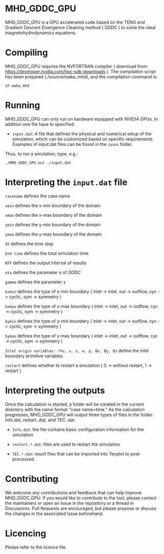 # MHD_GDDC_GPU
MHD_GDDC_GPU is a GPU accelerated code based on the TENO and Gradient Descent Divergence Cleaning method ( GDDC ) to solve the ideal magnetohydrodynamics equations.
# Compiling

MHD_GDDC_GPU requires the NVFORTRAN compiler ( download from: https://developer.nvidia.com/hpc-sdk-downloads ). The compilation script has been prepared (./source/make_mhd), and the compilation command is:

```
sh make_mhd
```

# Running

MHD_GDDC_GPU can only run on hardware equipped with NVIDIA GPUs. In addition one file have to specified:

* `input.dat`: A file that defines the physical and numerical setup of the simulation, which can be customized based on specific requirements. Examples of input.dat files can be found in the `cases` folder.

Thus, to run a simulation, type, e.g.:
```
./MHD_GDDC_GPU.out ./input.dat
```

# Interpreting the `input.dat` file

`casename` defines the case name

`xmin` defines the x-min boundary of the domain

`xmax` defines the x-max boundary of the domain

`ymin` defines the y-min boundary of the domain

`ymax` defines the y-max boundary of the domain

`dt` defines the time step

`End time` defines the total simulation time

`NTF` defines the output interval of results

`eta` defines the parameter $\eta$ of GDDC

`gamma` defines the parameter $\gamma$

`bxmin` defines the type of x-min boundary ( inlet -> inlet, out -> outflow, cyc -> cyclic, sym -> symmetry )

`bxmax` defines the type of x-max boundary ( inlet -> inlet, out -> outflow, cyc -> cyclic, sym -> symmetry )

`bymin` defines the type of y-min boundary ( inlet -> inlet, out -> outflow, cyc -> cyclic, sym -> symmetry )

`bymax` defines the type of y-max boundary ( inlet -> inlet, out -> outflow, cyc -> cyclic, sym -> symmetry )

`Inlet origin variables: rho, u, v, w, p, Bx, By, Bz` define the inlet boundary primitive variables

`restart` defines whether to restart a simulation ( 0 -> without restart, 1 -> restart )

# Interpreting the outputs

Once the calculation is started, a folder will be created in the current directory with the name format "case name+time." As the calculation progresses, MHD_GDDC_GPU will output three types of files in the folder: Info.dat, restart.*.dat, and TEC.*.dat.

* `Info.dat`: the file contains basic configuration information for the simulation.

* `restart.*.dat`: files are used to restart the simulation

* `TEC.*.dat`: result files that can be imported into Tecplot to post-processed.

# Contributing
We welcome any contributions and feedback that can help improve MHD_GDDC_GPU. If you would like to contribute to the tool, please contact the maintainers or open an Issue in the repository or a thread in Discussions. Pull Requests are encouraged, but please propose or discuss the changes in the associated Issue beforehand.

# Licencing
Please refer to the licence file.

